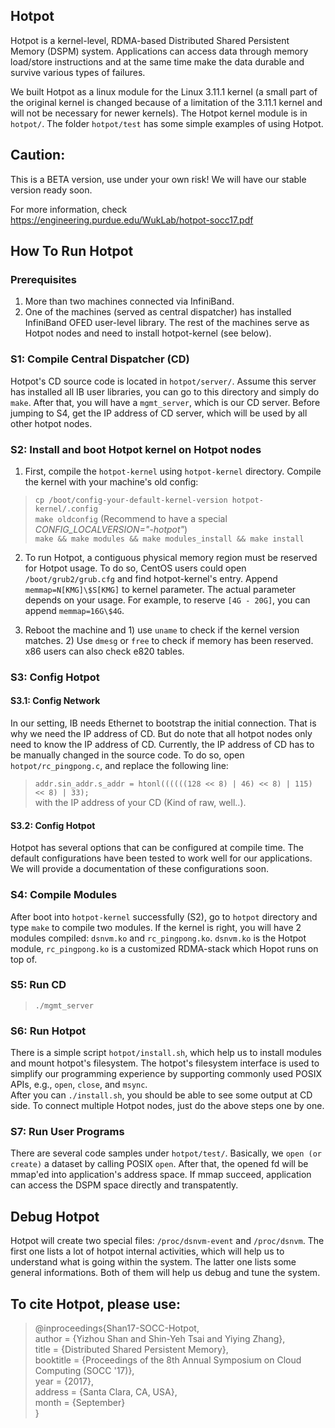 ## Hotpot
Hotpot is a kernel-level, RDMA-based Distributed Shared Persistent Memory (DSPM) system. Applications can access data through memory load/store instructions and at the same time make the data durable and survive various types of failures. 

We built Hotpot as a linux module for the Linux 3.11.1 kernel (a small part of the original kernel is changed because of a limitation of the 3.11.1 kernel and will not be necessary for newer kernels). The Hotpot kernel module is in `hotpot/`. The folder `hotpot/test` has some simple examples of using Hotpot.

## Caution:  
This is a BETA version, use under your own risk! We will have our stable version ready soon.

For more information, check https://engineering.purdue.edu/WukLab/hotpot-socc17.pdf

## How To Run Hotpot

### Prerequisites
1. More than two machines connected via InfiniBand.
2. One of the machines (served as central dispatcher) has installed InfiniBand OFED user-level library. The rest of the machines serve as Hotpot nodes and need to install hotpot-kernel (see below).

### S1: Compile Central Dispatcher (CD)
Hotpot's CD source code is located in `hotpot/server/`. Assume this server has installed all IB user libraries, you can go to this directory and simply do `make`. After that, you will have a `mgmt_server`, which is our CD server. Before jumping to S4, get the IP address of CD server, which will be used by all other hotpot nodes.

### S2: Install and boot Hotpot kernel on Hotpot nodes
1. First, compile the `hotpot-kernel` using `hotpot-kernel` directory. Compile the kernel with your machine's old config:  
>`cp /boot/config-your-default-kernel-version hotpot-kernel/.config`  
>`make oldconfig` (Recommend to have a special _CONFIG_LOCALVERSION="-hotpot"_)  
>`make && make modules && make modules_install && make install`  

2. To run Hotpot, a contiguous physical memory region must be reserved for Hotpot usage. To do so, CentOS users could open `/boot/grub2/grub.cfg` and find hotpot-kernel's entry. Append `memmap=N[KMG]\$S[KMG]` to kernel parameter. The actual parameter depends on your usage. For example, to reserve `[4G - 20G]`, you can append `memmap=16G\$4G`.

3. Reboot the machine and 1) use `uname` to check if the kernel version matches. 2) Use `dmesg` or `free` to check if memory has been reserved. x86 users can also check e820 tables.

### S3: Config Hotpot

#### S3.1: Config Network
In our setting, IB needs Ethernet to bootstrap the initial connection. That is why we need the IP address of CD. But do note that all hotpot nodes only need to know the IP address of CD. Currently, the IP address of CD has to be manually changed in the source code. To do so, open `hotpot/rc_pingpong.c`, and replace the following line:  
>`addr.sin_addr.s_addr = htonl((((((128 << 8) | 46) << 8) | 115) << 8) | 33);`  
with the IP address of your CD (Kind of raw, well..).

#### S3.2: Config Hotpot
Hotpot has several options that can be configured at compile time. The default configurations have been tested to work well for our applications. We will provide a documentation of these configurations soon.

### S4: Compile Modules
After boot into `hotpot-kernel` successfully (S2), go to `hotpot` directory and type `make` to compile two modules. If the kernel is right, you will have 2 modules compiled: `dsnvm.ko` and `rc_pingpong.ko`. `dsnvm.ko` is the Hotpot module, `rc_pingpong.ko` is a customized RDMA-stack which Hopot runs on top of.

### S5: Run CD
> `./mgmt_server`

### S6: Run Hotpot
There is a simple script `hotpot/install.sh`, which help us to install modules and mount hotpot's filesystem. The hotpot's filesystem interface is used to simplify our programming experience by supporting commonly used POSIX APIs, e.g., `open`, `close`, and `msync`.  
After you can `./install.sh`, you should be able to see some output at CD side. To connect multiple Hotpot nodes, just do the above steps one by one.  

### S7: Run User Programs
There are several code samples under `hotpot/test/`. Basically, we `open (or create)` a dataset by calling POSIX `open`. After that, the opened fd will be mmap'ed into application's address space. If mmap succeed, application can access the DSPM space directly and transpatently.

## Debug Hotpot
Hotpot will create two special files: `/proc/dsnvm-event` and `/proc/dsnvm`. The first one lists a lot of hotpot internal activities, which will help us to understand what is going within the system. The latter one lists some general informations. Both of them will help us debug and tune the system.

## To cite Hotpot, please use:

>\@inproceedings{Shan17-SOCC-Hotpot\,  
> author = {Yizhou Shan and Shin-Yeh Tsai and Yiying Zhang},  
> title = {Distributed Shared Persistent Memory},  
> booktitle = {Proceedings of the 8th Annual Symposium on Cloud Computing (SOCC '17)},  
> year = {2017},  
> address = {Santa Clara, CA, USA},  
> month = {September}  
>}
